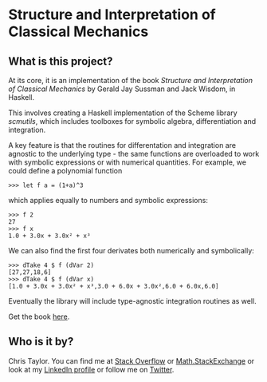 # Structure and Interpretation of Classical Mechanics

## What is this project?

At its core, it is an implementation of the book *Structure and Interpretation of Classical Mechanics* by Gerald Jay Sussman and Jack Wisdom, in Haskell.

This involves creating a Haskell implementation of the Scheme library *scmutils*, which includes toolboxes for symbolic algebra, differentiation and integration.

A key feature is that the routines for differentation and integration are agnostic to the underlying type - the same functions are overloaded to work with symbolic expressions or with numerical quantities. For example, we could define a polynomial function

    >>> let f a = (1+a)^3

which applies equally to numbers and symbolic expressions:

    >>> f 2
    27
    >>> f x
    1.0 + 3.0x + 3.0x² + x³

We can also find the first four derivates both numerically and symbolically:

    >>> dTake 4 $ f (dVar 2)
    [27,27,18,6]
    >>> dTake 4 $ f (dVar x)
    [1.0 + 3.0x + 3.0x² + x³,3.0 + 6.0x + 3.0x²,6.0 + 6.0x,6.0]

Eventually the library will include type-agnostic integration routines as well.

Get the book [here](http://mitpress.mit.edu/sicm/).

## Who is it by?

Chris Taylor. You can find me at [Stack Overflow](http://stackoverflow.com/users/546084/chris-taylor) or [Math.StackExchange](http://math.stackexchange.com/users/4873/chris-taylor) or look at my [LinkedIn profile](http://www.linkedin.com/profile/view?id=19184234) or follow me on [Twitter](https://twitter.com/crntaylor).
